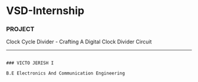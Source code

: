 # VSD-Internship 
### PROJECT
Clock Cycle Divider - Crafting A Digital Clock Divider Circuit
***
                                                                                                                                ### VICTO JERISH I
                                                                                                                                B.E Electronics And Communication Engineering

